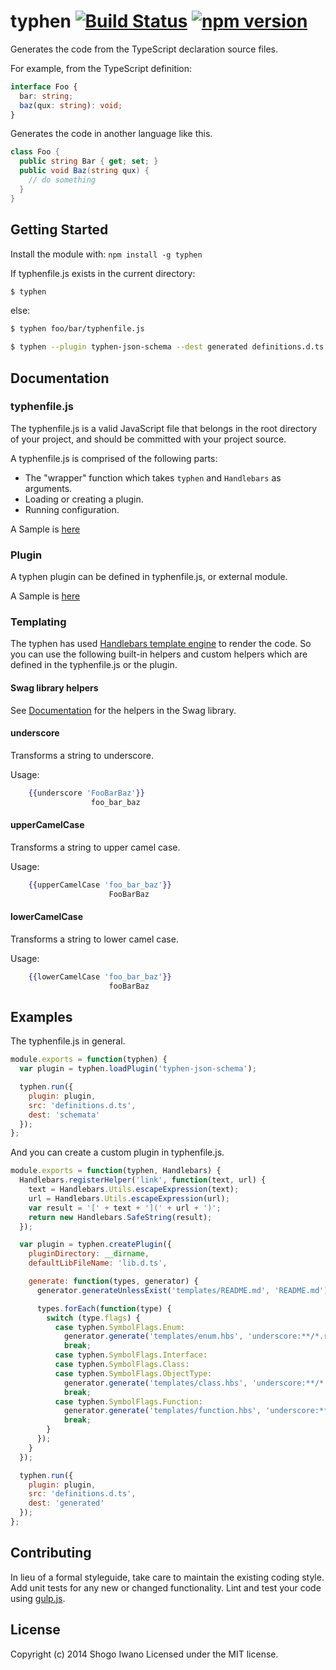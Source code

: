 # typhen [![Build Status](https://secure.travis-ci.org/shiwano/typhen.png?branch=master)](http://travis-ci.org/shiwano/typhen) [![npm version](https://badge.fury.io/js/typhen.svg)](http://badge.fury.io/js/typhen)

Generates the code from the TypeScript declaration source files.

For example, from the TypeScript definition:

```ts
interface Foo {
  bar: string;
  baz(qux: string): void;
}
```

Generates the code in another language like this.

```cs
class Foo {
  public string Bar { get; set; }
  public void Baz(string qux) {
    // do something
  }
}
```

## Getting Started
Install the module with: `npm install -g typhen`

If typhenfile.js exists in the current directory:

```sh
$ typhen
```

else:

```sh
$ typhen foo/bar/typhenfile.js
```

```sh
$ typhen --plugin typhen-json-schema --dest generated definitions.d.ts
```

## Documentation

### typhenfile.js

The typhenfile.js is a valid JavaScript file that belongs in the root directory of your project, and should be committed with your project source.

A typhenfile.js is comprised of the following parts:

* The "wrapper" function which takes `typhen` and `Handlebars` as arguments.
* Loading or creating a plugin.
* Running configuration.

A Sample is [here](test/fixtures/typhenfile.js)

### Plugin

A typhen plugin can be defined in typhenfile.js, or external module.

A Sample is [here](test/fixtures/plugin/typhen-test.js)

### Templating
The typhen has used [Handlebars template engine](http://handlebarsjs.com/) to render the code. So you can use the following built-in helpers and custom helpers which are defined in the typhenfile.js or the plugin.

#### Swag library helpers
See [Documentation](http://elving.github.io/swag/) for the helpers in the Swag library.

#### underscore
Transforms a string to underscore.

Usage:
```hbs
    {{underscore 'FooBarBaz'}}
                  foo_bar_baz
```

#### upperCamelCase
Transforms a string to upper camel case.

Usage:
```hbs
    {{upperCamelCase 'foo_bar_baz'}}
                      FooBarBaz
```

#### lowerCamelCase
Transforms a string to lower camel case.

Usage:
```hbs
    {{lowerCamelCase 'foo_bar_baz'}}
                      fooBarBaz
```

## Examples

The typhenfile.js in general.

```js
module.exports = function(typhen) {
  var plugin = typhen.loadPlugin('typhen-json-schema');

  typhen.run({
    plugin: plugin,
    src: 'definitions.d.ts',
    dest: 'schemata'
  });
};
```

And you can create a custom plugin in typhenfile.js.

```js
module.exports = function(typhen, Handlebars) {
  Handlebars.registerHelper('link', function(text, url) {
    text = Handlebars.Utils.escapeExpression(text);
    url = Handlebars.Utils.escapeExpression(url);
    var result = '[' + text + '](' + url + ')';
    return new Handlebars.SafeString(result);
  });

  var plugin = typhen.createPlugin({
    pluginDirectory: __dirname,
    defaultLibFileName: 'lib.d.ts',

    generate: function(types, generator) {
      generator.generateUnlessExist('templates/README.md', 'README.md');

      types.forEach(function(type) {
        switch (type.flags) {
          case typhen.SymbolFlags.Enum:
            generator.generate('templates/enum.hbs', 'underscore:**/*.rb', type);
            break;
          case typhen.SymbolFlags.Interface:
          case typhen.SymbolFlags.Class:
          case typhen.SymbolFlags.ObjectType:
            generator.generate('templates/class.hbs', 'underscore:**/*.rb', type);
            break;
          case typhen.SymbolFlags.Function:
            generator.generate('templates/function.hbs', 'underscore:**/*.rb', type);
            break;
        }
      });
    }
  });

  typhen.run({
    plugin: plugin,
    src: 'definitions.d.ts',
    dest: 'generated'
  });
};
```

## Contributing
In lieu of a formal styleguide, take care to maintain the existing coding style. Add unit tests for any new or changed functionality. Lint and test your code using [gulp.js](http://gulpjs.com/).

## License
Copyright (c) 2014 Shogo Iwano
Licensed under the MIT license.

